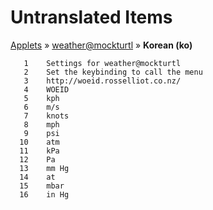 # Untranslated Items
[Applets](../../../README.md) &#187; [weather@mockturtl](../README.md) &#187; **Korean (ko)**

       1	Settings for weather@mockturtl
       2	Set the keybinding to call the menu
       3	http://woeid.rosselliot.co.nz/
       4	WOEID
       5	kph
       6	m/s
       7	knots
       8	mph
       9	psi
      10	atm
      11	kPa
      12	Pa
      13	mm Hg
      14	at
      15	mbar
      16	in Hg
